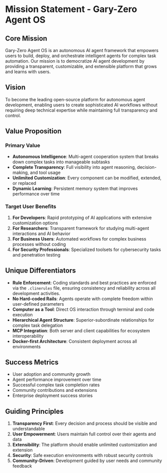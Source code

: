 # Mission Statement - Gary-Zero Agent OS

## Core Mission
Gary-Zero Agent OS is an autonomous AI agent framework that empowers users to build, deploy, and orchestrate intelligent agents for complex task automation. Our mission is to democratize AI agent development by providing a transparent, customizable, and extensible platform that grows and learns with users.

## Vision
To become the leading open-source platform for autonomous agent development, enabling users to create sophisticated AI workflows without requiring deep technical expertise while maintaining full transparency and control.

## Value Proposition

### Primary Value
- **Autonomous Intelligence**: Multi-agent cooperation system that breaks down complex tasks into manageable subtasks
- **Complete Transparency**: Full visibility into agent reasoning, decision-making, and tool usage
- **Unlimited Customization**: Every component can be modified, extended, or replaced
- **Dynamic Learning**: Persistent memory system that improves performance over time

### Target User Benefits
1. **For Developers**: Rapid prototyping of AI applications with extensive customization options
2. **For Researchers**: Transparent framework for studying multi-agent interactions and AI behavior
3. **For Business Users**: Automated workflows for complex business processes without coding
4. **For Security Professionals**: Specialized toolsets for cybersecurity tasks and penetration testing

## Unique Differentiators
- **Rule Enforcement**: Coding standards and best practices are enforced via the `.clinerules` file, ensuring consistency and reliability across all development activities.
- **No Hard-coded Rails**: Agents operate with complete freedom within user-defined parameters
- **Computer as a Tool**: Direct OS interaction through terminal and code execution
- **Hierarchical Agent Structure**: Superior-subordinate relationships for complex task delegation
- **MCP Integration**: Both server and client capabilities for ecosystem interoperability
- **Docker-first Architecture**: Consistent deployment across all environments

## Success Metrics
- User adoption and community growth
- Agent performance improvement over time
- Successful complex task completion rates
- Community contributions and extensions
- Enterprise deployment success stories

## Guiding Principles
1. **Transparency First**: Every decision and process should be visible and understandable
2. **User Empowerment**: Users maintain full control over their agents and data
3. **Extensibility**: The platform should enable unlimited customization and extension
4. **Security**: Safe execution environments with robust security controls
5. **Community-Driven**: Development guided by user needs and community feedback
